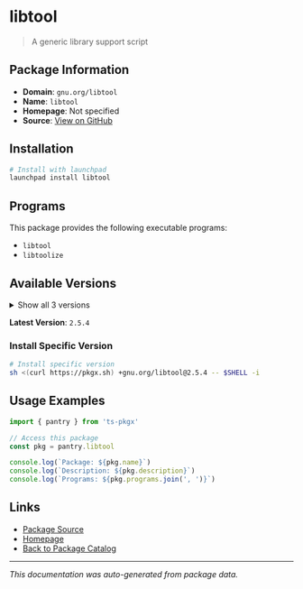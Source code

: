 # libtool

> A generic library support script

## Package Information

- **Domain**: `gnu.org/libtool`
- **Name**: `libtool`
- **Homepage**: Not specified
- **Source**: [View on GitHub](https://github.com/pkgxdev/pantry/tree/main/projects/gnu.org/libtool/package.yml)

## Installation

```bash
# Install with launchpad
launchpad install libtool
```

## Programs

This package provides the following executable programs:

- `libtool`
- `libtoolize`

## Available Versions

<details>
<summary>Show all 3 versions</summary>

- `2.5.4`, `2.5.3`, `2.4.7`

</details>

**Latest Version**: `2.5.4`

### Install Specific Version

```bash
# Install specific version
sh <(curl https://pkgx.sh) +gnu.org/libtool@2.5.4 -- $SHELL -i
```

## Usage Examples

```typescript
import { pantry } from 'ts-pkgx'

// Access this package
const pkg = pantry.libtool

console.log(`Package: ${pkg.name}`)
console.log(`Description: ${pkg.description}`)
console.log(`Programs: ${pkg.programs.join(', ')}`)
```

## Links

- [Package Source](https://github.com/pkgxdev/pantry/tree/main/projects/gnu.org/libtool/package.yml)
- [Homepage](#)
- [Back to Package Catalog](../../../package-catalog.md)

---

*This documentation was auto-generated from package data.*
